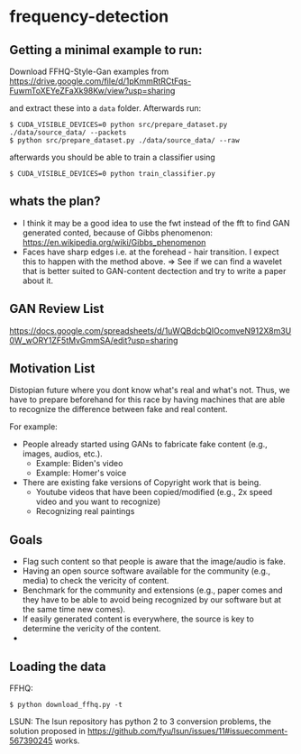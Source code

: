 <!--
<p align="center">
  <img src="docs/source/logo.png" height="150">
</p>
-->

# frequency-detection

## Getting a minimal example to run:
Download FFHQ-Style-Gan examples from 
https://drive.google.com/file/d/1pKmmRtRCtFqs-FuwmToXEYeZFaXk98Kw/view?usp=sharing

and extract these into a `data` folder. Afterwards run:
```
$ CUDA_VISIBLE_DEVICES=0 python src/prepare_dataset.py ./data/source_data/ --packets
$ python src/prepare_dataset.py ./data/source_data/ --raw
```

afterwards you should be able to train a classifier using 
```
$ CUDA_VISIBLE_DEVICES=0 python train_classifier.py
```

## whats the plan?
 - I think it may be a good idea to use the fwt instead of the fft to find GAN
   generated conted, because of Gibbs phenomenon:
   https://en.wikipedia.org/wiki/Gibbs_phenomenon
 - Faces have sharp edges i.e. at the forehead - hair transition. I expect
   this to happen with the method above.
 => See if we can find a wavelet that is better suited to GAN-content 
    dectection and try to write a paper about it.

## GAN Review List

https://docs.google.com/spreadsheets/d/1uWQBdcbQIOcomveN912X8m3U0W_wORY1ZF5tMvGmmSA/edit?usp=sharing

## Motivation List
Distopian future where you dont know what's real and what's not. Thus, we have to prepare beforehand
for this race by having machines that are able to recognize the difference between fake and real content.

For example:
- People already started using GANs to fabricate fake content (e.g., images, audios, etc.).
  - Example: Biden's video
  - Example: Homer's voice
- There are existing fake versions of Copyright work that is being. 
  - Youtube videos that have been copied/modified (e.g., 2x speed video and you want to recognize)
  - Recognizing real paintings 

## Goals
- Flag such content so that people is aware that the image/audio is fake.
- Having an open source software available for the community (e.g., media) to check the vericity of content.
- Benchmark for the community and extensions (e.g., paper comes and they have to be able to avoid being recognized
by our software but at the same time new comes).
- If easily generated content is everywhere, the source is key to determine the vericity of the content.
- 


## Loading the data
FFHQ:
``` shell
$ python download_ffhq.py -t
```
LSUN:
The lsun repository has python 2 to 3 conversion problems, the solution proposed in 
https://github.com/fyu/lsun/issues/11#issuecomment-567390245
works.
